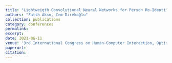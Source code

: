 ```yaml
---
title: "Lightweigth Convolutional Neural Networks for Person Re-Identification"
authors: "Fatih Aksu, Cem Direkoğlu"
collection: publications
category: conferences
permalink: 
excerpt: 
date: 2021-06-11
venue: '3rd International Congress on Human-Computer Interaction, Optimization and Robotic Applications (HORA)'
paperurl: 
citation: 
---
```

